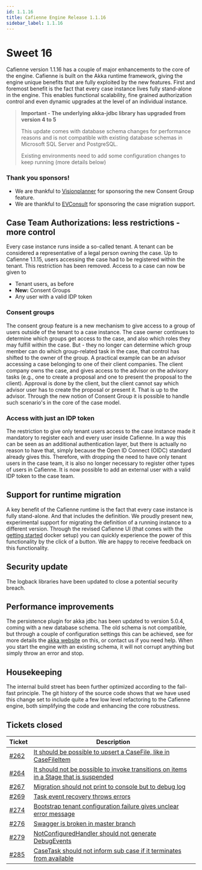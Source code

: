 ```yaml
---
id: 1.1.16
title: Cafienne Engine Release 1.1.16
sidebar_label: 1.1.16
---
```


# Sweet 16

Cafienne version 1.1.16 has a couple of major enhancements to the core of the engine.
Cafienne is built on the Akka runtime framework, giving the engine unique benefits that are fully exploited by the new features.
First and foremost benefit is the fact that every case instance lives fully stand-alone in the engine.
This enables functional scalability, fine grained authorization control and even dynamic upgrades at the level of an individual instance.

> **Important - The underlying akka-jdbc library has upgraded from version 4 to 5**
>
>  This update comes with database schema changes for performance reasons and is not compatible with existing database schemas in Microsoft SQL Server and PostgreSQL.
>
>  Existing environments need to add some configuration changes to keep running (more details below)

### Thank you sponsors!
- We are thankful to [Visionplanner](https://www.visionplanner.com/) for sponsoring the new Consent Group feature.
- We are thankful to [EVConsult](https://www.evconsult.nl/) for sponsoring the case migration support.

## Case Team Authorizations: less restrictions - more control
Every case instance runs inside a so-called tenant. A tenant can be considered a representative of a legal person owning the case.
Up to Cafienne 1.1.15, users accessing the case had to be registered within the tenant.
This restriction has been removed. Access to a case can now be given to
- Tenant users, as before
- **New:** Consent Groups
- Any user with a valid IDP token

### Consent groups
The consent group feature is a new mechanism to give access to a group of users outside of the tenant to a case instance.
The case owner continues to determine which groups get access to the case, and also which roles they may fulfill within the case.
But - they no longer can determine which group member can do which group-related task in the case, that control has shifted to the owner of the group.
A practical example can be an advisor accessing a case belonging to one of their client companies. The client company owns the case, and gives access to the advisor on the advisory tasks (e.g., one to create a proposal and one to present the proposal to the client). Approval is done by the client, but the client cannot say which advisor user has to create the proposal or present it. That is up to the advisor.
Through the new notion of Consent Group it is possible to handle such scenario's in the core of the case model.

### Access with just an IDP token
The restriction to give only tenant users access to the case instance made it mandatory to register each and every user inside Cafienne.
In a way this can be seen as an additional authentication layer, but there is actually no reason to have that, simply because the Open ID Connect (OIDC) standard already gives this.
Therefore, with dropping the need to have only tenant users in the case team, it is also no longer necessary to register other types of users in Cafienne. It is now possible to add an external user with a valid IDP token to the case team.

## Support for runtime migration
A key benefit of the Cafienne runtime is the fact that every case instance is fully stand-alone. And that includes the definition.
We proudly present new, experimental support for migrating the definition of a running instance to a different version.
Through the revised Cafienne UI (that comes with the [getting started](https://github.com/cafienne/getting-started) docker setup) you can quickly experience the power of this functionality by the click of a button.
We are happy to receive feedback on this functionality.

## Security update
The logback libraries have been updated to close a potential security breach.

## Performance improvements
The persistence plugin for akka jdbc has been updated to version 5.0.4, coming with a new database schema.
The old schema is not compatible, but through a couple of configuration settings this can be achieved, see for more details the [akka website](https://doc.akka.io/docs/akka-persistence-jdbc/current/migration.html) on this, or contact us if you need help.
When you start the engine with an existing schema, it will not corrupt anything but simply throw an error and stop.

## Housekeeping
The internal build street has been further optimized according to the fail-fast principle.
The git history of the source code shows that we have used this change set to include quite a few low level refactoring to the Cafienne engine, both simplifying the code and enhancing the core robustness.

## Tickets closed

| Ticket   | Description |
|----------|-------------|
| [#262](https://github.com/cafienne/cafienne-engine/issues/262) | [It should be possible to upsert a CaseFile, like in CaseFileItem](https://github.com/cafienne/cafienne-engine/issues/262)
| [#264](https://github.com/cafienne/cafienne-engine/issues/264) | [It should not be possible to invoke transitions on items in a Stage that is suspended](https://github.com/cafienne/cafienne-engine/issues/264)
| [#267](https://github.com/cafienne/cafienne-engine/issues/267) | [Migration should not print to console but to debug log](https://github.com/cafienne/cafienne-engine/issues/267)
| [#269](https://github.com/cafienne/cafienne-engine/issues/269) | [Task event recovery throws errors](https://github.com/cafienne/cafienne-engine/issues/269)
| [#274](https://github.com/cafienne/cafienne-engine/issues/274) | [Bootstrap tenant configuration failure gives unclear error message](https://github.com/cafienne/cafienne-engine/issues/274)
| [#276](https://github.com/cafienne/cafienne-engine/issues/276) | [Swagger is broken in master branch](https://github.com/cafienne/cafienne-engine/issues/276)
| [#279](https://github.com/cafienne/cafienne-engine/issues/279) | [NotConfiguredHandler should not generate DebugEvents](https://github.com/cafienne/cafienne-engine/issues/279)
| [#285](https://github.com/cafienne/cafienne-engine/issues/285) | [CaseTask should not inform sub case if it terminates from available](https://github.com/cafienne/cafienne-engine/issues/285)

